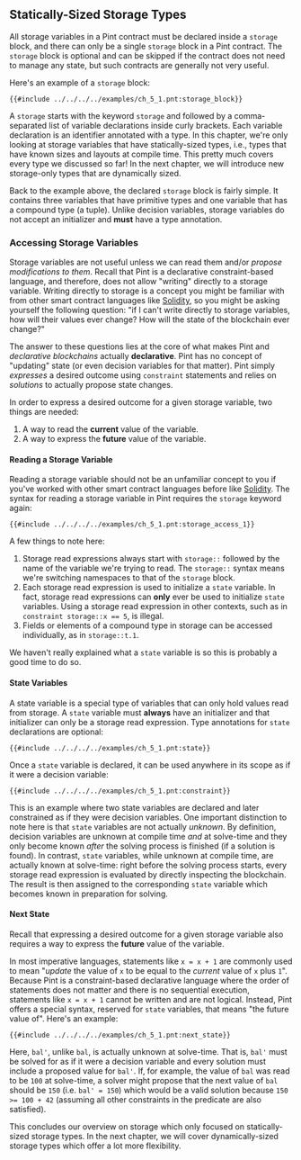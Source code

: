 ## Statically-Sized Storage Types

All storage variables in a Pint contract must be declared inside a `storage` block, and there can
only be a single `storage` block in a Pint contract. The `storage` block is optional and can be
skipped if the contract does not need to manage any state, but such contracts are generally not very
useful.

Here's an example of a `storage` block:

```pint
{{#include ../../../../examples/ch_5_1.pnt:storage_block}}
```

A `storage` starts with the keyword `storage` and followed by a comma-separated list of variable
declarations inside curly brackets. Each variable declaration is an identifier annotated with a
type. In this chapter, we're only looking at storage variables that have statically-sized types,
i.e., types that have known sizes and layouts at compile time. This pretty much covers every type we
discussed so far! In the next chapter, we will introduce new storage-only types that are dynamically
sized.

Back to the example above, the declared `storage` block is fairly simple. It contains three
variables that have primitive types and one variable that has a compound type (a tuple). Unlike
decision variables, storage variables do not accept an initializer and **must** have a type
annotation.

### Accessing Storage Variables

Storage variables are not useful unless we can read them and/or _propose modifications to them_.
Recall that Pint is a declarative constraint-based language, and therefore, does not allow "writing"
directly to a storage variable. Writing directly to storage is a concept you might be familiar with
from other smart contract languages like [Solidity](https://soliditylang.org/), so you might be
asking yourself the following question: "if I can't write directly to storage variables, how will
their values ever change? How will the state of the blockchain ever change?"

The answer to these questions lies at the core of what makes Pint and _declarative blockchains_
actually **declarative**. Pint has no concept of "updating" state (or even decision variables for
that matter). Pint simply _expresses_ a desired outcome using `constraint` statements and relies on
_solutions_ to actually propose state changes.

In order to express a desired outcome for a given storage variable, two things are needed:

1. A way to read the **current** value of the variable.
1. A way to express the **future** value of the variable.

#### Reading a Storage Variable

Reading a storage variable should not be an unfamiliar concept to you if you've worked with other
smart contract languages before like [Solidity](https://soliditylang.org/). The syntax for reading a
storage variable in Pint requires the `storage` keyword again:

```pint
{{#include ../../../../examples/ch_5_1.pnt:storage_access_1}}
```

A few things to note here:

1. Storage read expressions always start with `storage::` followed by the name of the variable we're
   trying to read. The `storage::` syntax means we're switching namespaces to that of the `storage`
   block.
1. Each storage read expression is used to initialize a `state` variable. In fact, storage read
   expressions can **only** ever be used to initialize `state` variables. Using a storage read
   expression in other contexts, such as in `constraint storage::x == 5`, is illegal.
1. Fields or elements of a compound type in storage can be accessed individually, as in
   `storage::t.1`.

We haven't really explained what a `state` variable is so this is probably a good time to do so.

#### State Variables

A state variable is a special type of variables that can only hold values read from storage. A
`state` variable must **always** have an initializer and that initializer can only be a storage read
expression. Type annotations for `state` declarations are optional:

```pint
{{#include ../../../../examples/ch_5_1.pnt:state}}
```

Once a `state` variable is declared, it can be used anywhere in its scope as if it were a decision
variable:

```pint
{{#include ../../../../examples/ch_5_1.pnt:constraint}}
```

This is an example where two state variables are declared and later constrained as if they were
decision variables. One important distinction to note here is that `state` variables are not
actually _unknown_. By definition, decision variables are unknown at compile time _and_ at
solve-time and they only become known _after_ the solving process is finished (if a solution is
found). In contrast, `state` variables, while unknown at compile time, are actually known at
solve-time: right before the solving process starts, every storage read expression is evaluated by
directly inspecting the blockchain. The result is then assigned to the corresponding `state`
variable which becomes known in preparation for solving.

#### Next State

Recall that expressing a desired outcome for a given storage variable also requires a way to express
the **future** value of the variable.

In most imperative languages, statements like `x = x + 1` are commonly used to mean "_update_ the
value of `x` to be equal to the _current_ value of `x` plus `1`". Because Pint is a constraint-based
declarative language where the order of statements does not matter and there is no sequential
execution, statements like `x = x + 1` cannot be written and are not logical. Instead, Pint offers a
special syntax, reserved for `state` variables, that means "the future value of". Here's an example:

```pint
{{#include ../../../../examples/ch_5_1.pnt:next_state}}
```

Here, `bal'`, unlike `bal`, is actually unknown at solve-time. That is, `bal'` must be solved for as
if it were a decision variable and every solution must include a proposed value for `bal'`. If, for
example, the value of `bal` was read to be `100` at solve-time, a solver might propose that the next
value of `bal` should be `150` (i.e. `bal' = 150`) which would be a valid solution because `150 >=
100 + 42` (assuming all other constraints in the predicate are also satisfied).

This concludes our overview on storage which only focused on statically-sized storage types. In the
next chapter, we will cover dynamically-sized storage types which offer a lot more flexibility.
